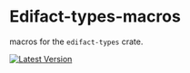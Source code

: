 # Edifact-types-macros

macros for the `edifact-types` crate.

[![Latest Version](https://img.shields.io/crates/v/edifact-types.svg)](https://crates.io/crates/edifact-types)
